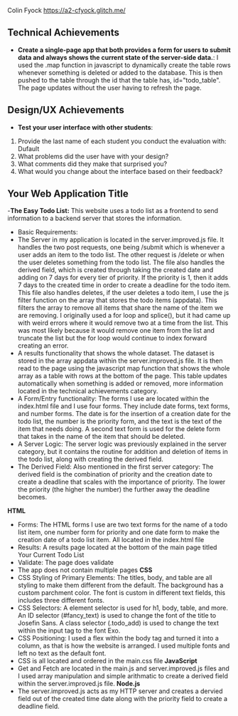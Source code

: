 Colin Fyock https://a2-cfyock.glitch.me/

## Technical Achievements

- **Create a single-page app that both provides a form for users to submit data and always shows the current state of the server-side data.**: I used the .map function in javascript to dynamically create the table rows whenever something is deleted
  or added to the database. This is then pushed to the table through the id that the table has, id="todo_table". The page updates without the user having to refresh the page.

## Design/UX Achievements

- **Test your user interface with other students**:

1. Provide the last name of each student you conduct the evaluation with: Dufault
2. What problems did the user have with your design?
3. What comments did they make that surprised you?
4. What would you change about the interface based on their feedback?

## Your Web Application Title

-**The Easy Todo List:** This website uses a todo list as a frontend to send information to a backend server that stores the information.

- Basic Requirements:
- The Server in my application is located in the server.improved.js file. 
It handles the two post requests, one being /submit which is whenever a user adds an item to the todo list.
The other request is /delete or when the user deletes something from the todo list.
The file also handles the derived field, which is created through taking the created date and adding on 7 days for every tier of priority. 
If the priority is 1, then it adds 7 days to the created time in order to create a deadline for the todo item.
This file also handles deletes, if the user deletes a todo item, I use the js filter function on the array that stores the todo items (appdata).
This filters the array to remove all items that share the name of the item we are removing.
I originally used a for loop and splice(), but it had came up with weird errors where it would remove two at a time from the list.
This was most likely because it would remove one item from the list and truncate the list but the for loop would continue to index forward creating an error.
- A results functionality that shows the whole dataset. The dataset is stored in the array appdata within the server.improved.js file. 
It is then read to the page using the javascript map function that shows the whole array as a table with rows at the bottom of the page.
This table updates automatically when something is added or removed, more information located in the technical achievements category.
- A Form/Entry functionality: The forms I use are located within the index.html file and I use four forms.
They include date forms, text forms, and number forms. The date is for the insertion of a creation date for the todo list, the number is the priority form, and the text is the text of the item that needs doing.
A second text form is used for the delete form that takes in the name of the item that should be deleted.
- A Server Logic: The server logic was previously explained in the server category, but it contains the routine for addition and deletion of items in the todo list, along with creating the derived field.
- The Derived Field: Also mentioned in the first server category: The derived field is the combination of priority and the creation date to create a deadline that scales with the importance of priority. 
The lower the priority (the higher the number) the further away the deadline becomes.

**HTML**
- Forms: The HTML forms I use are two text forms for the name of a todo list item, one number form for priority and one date form to make the creation date of a todo list item. All located in the index.html file
- Results: A results page located at the bottom of the main page titled Your Current Todo List
- Validate: The page does validate
- The app does not contain multiple pages
**CSS**
- CSS Styling of Primary Elements: The titles, body, and table are all styling to make them different from the default.
The background has a custom parchment color. The font is custom in different text fields, this includes three different fonts.
- CSS Selectors: A element selector is used for h1, body, table, and more. An ID selector (#fancy_text) is used to change the font of the title to Josefin Sans.
A class selector (.todo_add) is used to change the text within the input tag to the font Exo.
- CSS Positioning: I used a flex within the body tag and turned it into a column, as that is how the website is arranged. 
I used multiple fonts and left no text as the default font.
- CSS is all located and ordered in the main.css file
**JavaScript**
- Get and Fetch are located in the main.js and server.improved.js files and I used array manipulation and simple arithmatic to create a derived field within the server.improved.js file.
**Node.js**
- The server.improved.js acts as my HTTP server and creates a dervied field out of the created time date along with the priority field to create a deadline field.

